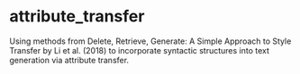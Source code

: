 # attribute_transfer
Using methods from Delete, Retrieve, Generate: A Simple Approach to Style Transfer by Li et al. (2018) to incorporate syntactic structures into text generation via attribute transfer. 
